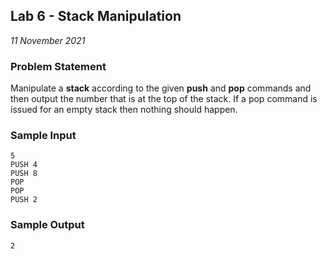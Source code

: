 ## Lab 6 - Stack Manipulation
*11 November 2021*

### Problem Statement
Manipulate a **stack** according to the given **push** and **pop** commands and then output the number that is at the top of the stack. If a pop command is issued for an empty stack then  nothing should happen.

### Sample Input
```
5
PUSH 4
PUSH 8
POP
POP
PUSH 2
```

### Sample Output
```
2
```
